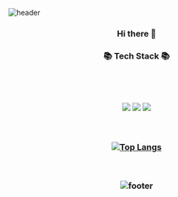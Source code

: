 ![header](https://capsule-render.vercel.app/api?type=waving&color=FF6699&height=250&section=header&text=joniee%20joniee&fontSize=80&fontAlign=50&fontColor=FFFFFF)
<p align="center"></p>   
<h3 align="center"> Hi there 👋 
<p align="center"></p>   
<h3 align="center">📚 Tech Stack 📚        
<br/><br/>
<p align="center">
<br/><br/>
<a href="" target="_blank"><img src="https://img.shields.io/badge/Java%20-007396.svg?&style=flat-square&logo=java&logoColor=white"/></a>
<a href="" target="_blank"><img src="https://img.shields.io/badge/oracle-F80000?style=flat-square&logo=oracle&logoColor=white"></a>
<a href="" target="_blank"><img src="https://img.shields.io/badge/html-F80000?style=flat-square&logo=oracle&logoColor=white"></a>
</p>  

   <br/><br/>
  [![Top Langs](https://github-readme-stats.vercel.app/api/top-langs/?username=jonieejoniee&langs_count=6&layout=compact)](https://github.com/anuraghazra/github-readme-stats)   
    <br/><br/>



![footer](https://capsule-render.vercel.app/api?type=waving&color=FF6699&height=200&section=footer&text=%20&fontSize=90)
